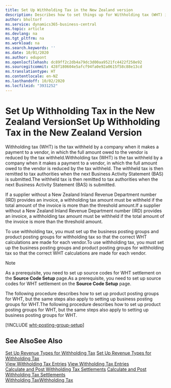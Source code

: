 ```yaml
---
title: Set Up Withholding Tax in the New Zealand version
description: Describes how to set things up for Withholding tax (WHT) in the New Zealand version.
author: bholtorf
ms.service: dynamics365-business-central
ms.topic: article
ms.devlang: na
ms.tgt_pltfrm: na
ms.workload: na
ms.search.keywords: ''
ms.date: 10/01/2020
ms.author: edupont
ms.openlocfilehash: dc89ff2c2db4a79dc3d00aa9521fc4422f258e92
ms.sourcegitcommit: 428f180604e5afcf94fa0e92a0615f58c88e13cd
ms.translationtype: HT
ms.contentlocale: en-NZ
ms.lasthandoff: 10/02/2020
ms.locfileid: "3931252"
---
```

# <a name="set-up-withholding-tax-in-the-new-zealand-version"></a><span data-ttu-id="910cb-103">Set Up Withholding Tax in the New Zealand Version</span><span class="sxs-lookup"><span data-stu-id="910cb-103">Set Up Withholding Tax in the New Zealand Version</span></span>

<span data-ttu-id="910cb-104">Withholding tax (WHT) is the tax withheld by a company when it makes a payment to a vendor, in which the full amount owed to the vendor is reduced by the tax withheld.</span><span class="sxs-lookup"><span data-stu-id="910cb-104">Withholding tax (WHT) is the tax withheld by a company when it makes a payment to a vendor, in which the full amount owed to the vendor is reduced by the tax withheld.</span></span> <span data-ttu-id="910cb-105">The withheld tax is then remitted to tax authorities when the next Business Activity Statement (BAS) is submitted.</span><span class="sxs-lookup"><span data-stu-id="910cb-105">The withheld tax is then remitted to tax authorities when the next Business Activity Statement (BAS) is submitted.</span></span>  

<span data-ttu-id="910cb-106">If a supplier without a New Zealand Inland Revenue Department number (IRD) provides an invoice, a withholding tax amount must be withheld if the total amount of the invoice is more than the threshold amount.</span><span class="sxs-lookup"><span data-stu-id="910cb-106">If a supplier without a New Zealand Inland Revenue Department number (IRD) provides an invoice, a withholding tax amount must be withheld if the total amount of the invoice is more than the threshold amount.</span></span>  

<span data-ttu-id="910cb-107">To use withholding tax, you must set up the business posting groups and product posting groups for withholding tax so that the correct WHT calculations are made for each vendor.</span><span class="sxs-lookup"><span data-stu-id="910cb-107">To use withholding tax, you must set up the business posting groups and product posting groups for withholding tax so that the correct WHT calculations are made for each vendor.</span></span>  

> [!NOTE]  
> <span data-ttu-id="910cb-108">As a prerequisite, you need to set up source codes for WHT settlement on the **Source Code Setup** page.</span><span class="sxs-lookup"><span data-stu-id="910cb-108">As a prerequisite, you need to set up source codes for WHT settlement on the **Source Code Setup** page.</span></span>  

<span data-ttu-id="910cb-109">The following procedure describes how to set up product posting groups for WHT, but the same steps also apply to setting up business posting groups for WHT.</span><span class="sxs-lookup"><span data-stu-id="910cb-109">The following procedure describes how to set up product posting groups for WHT, but the same steps also apply to setting up business posting groups for WHT.</span></span>  

[!INCLUDE [wht-posting-group-setup](../includes/AUNZ/wht-posting-group-setup.md)]

## <a name="see-also"></a><span data-ttu-id="910cb-110">See Also</span><span class="sxs-lookup"><span data-stu-id="910cb-110">See Also</span></span>

<span data-ttu-id="910cb-111">[Set Up Revenue Types for Withholding Tax](how-to-set-up-revenue-types-for-withholding-tax.md) </span><span class="sxs-lookup"><span data-stu-id="910cb-111">[Set Up Revenue Types for Withholding Tax](how-to-set-up-revenue-types-for-withholding-tax.md) </span></span>  
<span data-ttu-id="910cb-112">[View Withholding Tax Entries](how-to-view-withholding-tax-entries.md) </span><span class="sxs-lookup"><span data-stu-id="910cb-112">[View Withholding Tax Entries](how-to-view-withholding-tax-entries.md) </span></span>  
<span data-ttu-id="910cb-113">[Calculate and Post Withholding Tax Settlements](how-to-calculate-and-post-withholding-tax-settlements.md) </span><span class="sxs-lookup"><span data-stu-id="910cb-113">[Calculate and Post Withholding Tax Settlements](how-to-calculate-and-post-withholding-tax-settlements.md) </span></span>  
[<span data-ttu-id="910cb-114">Withholding Tax</span><span class="sxs-lookup"><span data-stu-id="910cb-114">Withholding Tax</span></span>](withholding-tax.md)   
